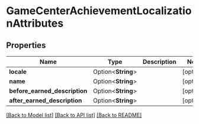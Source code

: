# GameCenterAchievementLocalizationAttributes

## Properties

Name | Type | Description | Notes
------------ | ------------- | ------------- | -------------
**locale** | Option<**String**> |  | [optional]
**name** | Option<**String**> |  | [optional]
**before_earned_description** | Option<**String**> |  | [optional]
**after_earned_description** | Option<**String**> |  | [optional]

[[Back to Model list]](../README.md#documentation-for-models) [[Back to API list]](../README.md#documentation-for-api-endpoints) [[Back to README]](../README.md)


